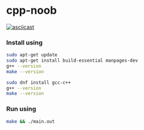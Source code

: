 # cpp-noob

[![asciicast](https://asciinema.org/a/XcFyv1oBxaF7c32ePaNMg0XRx.svg?t=1)](https://asciinema.org/a/XcFyv1oBxaF7c32ePaNMg0XRx?t=0)

### Install using 
```bash
sudo apt-get update
sudo apt-get install build-essential manpages-dev
g++ --version
make --version
```
```bash
sudo dnf install gcc-c++
g++ --version
make --version
```

### Run using
```bash
make && ./main.out
```